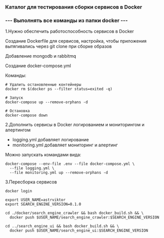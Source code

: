### Каталог для тестирования сборки сервисов в Docker

### --- Выполнять все команды из папки docker ---

1.Нужно обеспечить работоспособность сервисов в Docker

Создание Dockerfile для сервисов, настройка, чтобы приложения вытягивались
через git clone при сборке образов

Добавление mongodb и rabbitmq

Создание docker-compose.yml

Команды:

```
# Удалить остановленные контейнеры
docker rm $(docker ps --filter status=exited -q)

# Запуск
docker-compose up --remove-orphans -d

# Остановка
docker-compose down
```

2.Дополнить сервисы в Docker логированием и мониторингом и алертингом

- logging.yml добавляет логирование
- monitoring.yml добавляет мониторинг и алертинг

Можно запускать командами вида:

```
docker-compose --env-file .env --file docker-compose.yml \
  --file logging.yml \
  --file monitoring.yml up --remove-orphans -d
```

3.Пересборка сервисов

```
docker login

export USER_NAME=astrviktor
export SEARCH_ENGINE_VERSION=0.1.0

cd ./docker/search_engine_crawler && bash docker_build.sh && \
  docker push $USER_NAME/search_engine_crawler:$SEARCH_ENGINE_VERSION
  
cd ../search_engine_ui && bash docker_build.sh && \
  docker push $USER_NAME/search_engine_ui:$SEARCH_ENGINE_VERSION
```

